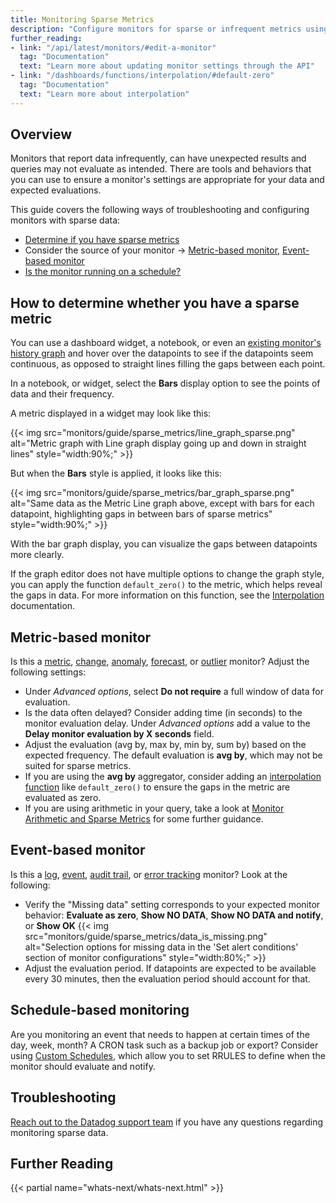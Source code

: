 ```yaml
---
title: Monitoring Sparse Metrics
description: "Configure monitors for sparse or infrequent metrics using interpolation, evaluation delays, and appropriate settings to avoid unexpected results."
further_reading:
- link: "/api/latest/monitors/#edit-a-monitor"
  tag: "Documentation"
  text: "Learn more about updating monitor settings through the API"
- link: "/dashboards/functions/interpolation/#default-zero"
  tag: "Documentation"
  text: "Learn more about interpolation"
---
```


## Overview

Monitors that report data infrequently, can have unexpected results and queries may not evaluate as intended. There are tools and behaviors that you can use to ensure a monitor's settings are appropriate for your data and expected evaluations. 

This guide covers the following ways of troubleshooting and configuring monitors with sparse data:
- [Determine if you have sparse metrics](#how-to-determine-whether-you-have-a-sparse-metric)
- Consider the source of your monitor -> [Metric-based monitor](#metric-based-monitor), [Event-based monitor](#event-based-monitor)
- [Is the monitor running on a schedule?](#schedule-based-monitoring)


## How to determine whether you have a sparse metric

You can use a dashboard widget, a notebook, or even an [existing monitor's history graph][1] and hover over the datapoints to see if the datapoints seem continuous, as opposed to straight lines filling the gaps between each point.

In a notebook, or widget, select the **Bars** display option to see the points of data and their frequency.

A metric displayed in a widget may look like this:

{{< img src="monitors/guide/sparse_metrics/line_graph_sparse.png" alt="Metric graph with Line graph display going up and down in straight lines" style="width:90%;" >}}

But when the **Bars** style is applied, it looks like this:

{{< img src="monitors/guide/sparse_metrics/bar_graph_sparse.png" alt="Same data as the Metric Line graph above, except with bars for each datapoint, highlighting gaps in between bars of sparse metrics" style="width:90%;" >}}

With the bar graph display, you can visualize the gaps between datapoints more clearly. 

If the graph editor does not have multiple options to change the graph style, you can apply the function `default_zero()` to the metric, which helps reveal the gaps in data. For more information on this function, see the [Interpolation][2] documentation.

## Metric-based monitor

Is this a [metric][3], [change][4], [anomaly][5], [forecast][6], or [outlier][7] monitor? Adjust the following settings:

* Under *Advanced options*, select **Do not require** a full window of data for evaluation.
* Is the data often delayed? Consider adding time (in seconds) to the monitor evaluation delay. Under *Advanced options* add a value to the **Delay monitor evaluation by X seconds** field.
* Adjust the evaluation (avg by, max by, min by, sum by) based on the expected frequency. The default evaluation is **avg by**, which may not be suited for sparse metrics.
* If you are using the **avg by** aggregator, consider adding an [interpolation function][2] like `default_zero()` to ensure the gaps in the metric are evaluated as zero.
* If you are using arithmetic in your query, take a look at [Monitor Arithmetic and Sparse Metrics][8] for some further guidance.

## Event-based monitor 

Is this a [log][9], [event][10], [audit trail][11], or [error tracking][12] monitor? Look at the following:

* Verify the "Missing data" setting corresponds to your expected monitor behavior: **Evaluate as zero**, **Show NO DATA**, **Show NO DATA and notify**, or **Show OK**
  {{< img src="monitors/guide/sparse_metrics/data_is_missing.png" alt="Selection options for missing data in the 'Set alert conditions' section of monitor configurations" style="width:80%;" >}}
* Adjust the evaluation period. If datapoints are expected to be available every 30 minutes, then the evaluation period should account for that.

## Schedule-based monitoring

Are you monitoring an event that needs to happen at certain times of the day, week, month? A CRON task such as a backup job or export? Consider using [Custom Schedules][13], which allow you to set RRULES to define when the monitor should evaluate and notify.

## Troubleshooting

[Reach out to the Datadog support team][14] if you have any questions regarding monitoring sparse data.

## Further Reading

{{< partial name="whats-next/whats-next.html" >}}

[1]: /monitors/status/#investigate-a-monitor-in-a-notebook
[2]: /dashboards/functions/interpolation/#default-zero
[3]: /monitors/types/metric/?tab=threshold
[4]: /monitors/types/metric/?tab=change
[5]: /monitors/types/anomaly/
[6]: /monitors/types/forecasts/?tab=linear
[7]: /monitors/types/outlier/?tab=dbscan
[8]: /monitors/guide/monitor-arithmetic-and-sparse-metrics
[9]: /monitors/types/log/
[10]: /monitors/types/event/
[11]: /monitors/types/audit_trail/
[12]: /monitors/types/error_tracking/?tab=count
[13]: /monitors/guide/custom_schedules/?tab=day
[14]: /help/
